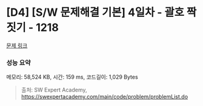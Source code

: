 # [D4] [S/W 문제해결 기본] 4일차 - 괄호 짝짓기 - 1218 

[문제 링크](https://swexpertacademy.com/main/code/problem/problemDetail.do?contestProbId=AV14eWb6AAkCFAYD) 

### 성능 요약

메모리: 58,524 KB, 시간: 159 ms, 코드길이: 1,029 Bytes



> 출처: SW Expert Academy, https://swexpertacademy.com/main/code/problem/problemList.do
